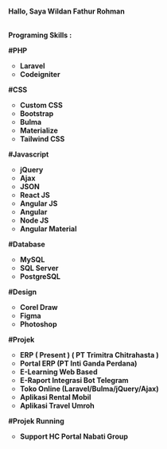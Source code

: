 <h4>Hallo, Saya Wildan Fathur Rohman
<br>
 <br>
<p>Programing Skills :</p>
<p>#PHP</p>
<ul style="list-style-type: circle;">
<li>Laravel</li>
<li style="text-align: justify;">Codeigniter &nbsp; &nbsp; &nbsp;</li>
</ul>
<p>#CSS</p>
<ul style="list-style-type: circle;">
<li>Custom CSS</li>
<li style="text-align: justify;">Bootstrap</li>
<li style="text-align: justify;">Bulma</li>
<li style="text-align: justify;">Materialize&nbsp;</li>
<li style="text-align: justify;">Tailwind CSS&nbsp;</li>
</ul>
<p>#Javascript</p>
<ul style="list-style-type: circle;">
<li>jQuery</li>
<li style="text-align: justify;">Ajax</li>
<li style="text-align: justify;">JSON</li>
<li style="text-align: justify;">React JS</li>
<li style="text-align: justify;">Angular JS</li>
<li style="text-align: justify;">Angular</li>
<li style="text-align: justify;">Node JS</li>
<li style="text-align: justify;">Angular Material&nbsp;</li>
</ul>
<p>#Database</p>
<ul style="list-style-type: circle;">
<li>MySQL</li>
<li style="text-align: justify;">SQL Server</li>
<li style="text-align: justify;">PostgreSQL</li>
</ul>
<p>#Design</p>
<ul style="list-style-type: circle;">
<li>Corel Draw</li>
<li style="text-align: justify;">Figma</li>
<li style="text-align: justify;">Photoshop</li>
</ul>
<p>#Projek</p>
<ul style="list-style-type: circle;">
<li>ERP ( Present ) ( PT Trimitra Chitrahasta )</li>
<li style="text-align: justify;">Portal ERP (PT Inti Ganda Perdana)</li>
<li style="text-align: justify;">E-Learning Web Based</li>
<li style="text-align: justify;">E-Raport Integrasi Bot Telegram </li>
<li style="text-align: justify;">Toko Online (Laravel/Bulma/jQuery/Ajax) </li>
<li style="text-align: justify;">Aplikasi Rental Mobil </li>
<li style="text-align: justify;">Aplikasi Travel Umroh  </li>
</ul>
 <p>#Projek Running</p>
<ul style="list-style-type: circle;">
<li style="text-align: justify;">Support HC Portal Nabati Group</li>
</ul>
